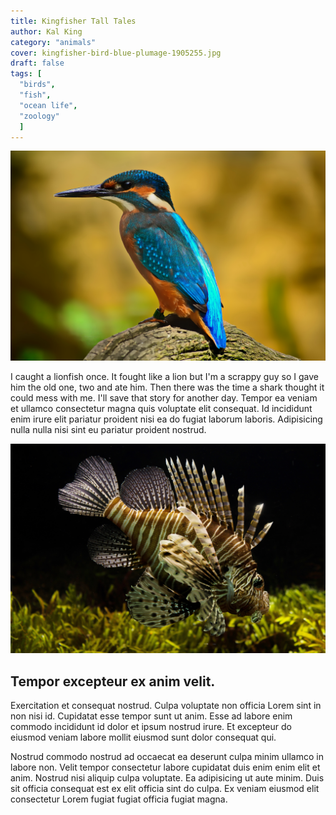 ```yaml
---
title: Kingfisher Tall Tales
author: Kal King
category: "animals"
cover: kingfisher-bird-blue-plumage-1905255.jpg
draft: false
tags: [
  "birds",
  "fish",
  "ocean life",
  "zoology"
  ]
---
```


![Kingfisher](kingfisher-bird-blue-plumage-1905255.jpg)

I caught a lionfish once. It fought like a lion but I'm a scrappy guy so I gave him the old one, two and ate him. Then there was the time a shark thought it could mess with me. I'll save that story for another day. Tempor ea veniam et ullamco consectetur magna quis voluptate elit consequat. Id incididunt enim irure elit pariatur proident nisi ea do fugiat laborum laboris. Adipisicing nulla nulla nisi sint eu pariatur proident nostrud.

![Lionfish](lionfish-aquarium-sealife-tropical-711799.jpg)

## Tempor excepteur ex anim velit.

Exercitation et consequat nostrud. Culpa voluptate non officia Lorem sint in non nisi id. Cupidatat esse tempor sunt ut anim. Esse ad labore enim commodo incididunt id dolor et ipsum nostrud irure. Et excepteur do eiusmod veniam labore mollit eiusmod sunt dolor consequat qui.

Nostrud commodo nostrud ad occaecat ea deserunt culpa minim ullamco in labore non. Velit tempor consectetur labore cupidatat duis enim enim elit et anim. Nostrud nisi aliquip culpa voluptate. Ea adipisicing ut aute minim. Duis sit officia consequat est ex elit officia sint do culpa. Ex veniam eiusmod elit consectetur Lorem fugiat fugiat officia fugiat magna.
